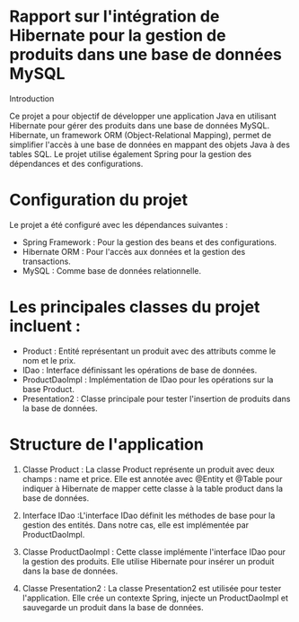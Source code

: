 # Rapport sur l'intégration de Hibernate pour la gestion de produits dans une base de données MySQL

Introduction

Ce projet a pour objectif de développer une application Java en utilisant Hibernate pour gérer des produits dans une base de données MySQL. Hibernate, un framework ORM (Object-Relational Mapping), permet de simplifier l'accès à une base de données en mappant des objets Java à des tables SQL. Le projet utilise également Spring pour la gestion des dépendances et des configurations.

# Configuration du projet

Le projet a été configuré avec les dépendances suivantes :

- Spring Framework : Pour la gestion des beans et des configurations.
- Hibernate ORM : Pour l'accès aux données et la gestion des transactions.
- MySQL : Comme base de données relationnelle.
  
# Les principales classes du projet incluent :

- Product : Entité représentant un produit avec des attributs comme le nom et le prix.
- IDao : Interface définissant les opérations de base de données.
- ProductDaoImpl : Implémentation de IDao pour les opérations sur la base Product.
- Presentation2 : Classe principale pour tester l'insertion de produits dans la base de données.

# Structure de l'application
1. Classe Product : La classe Product représente un produit avec deux champs : name et price. Elle est annotée avec @Entity et @Table pour indiquer à Hibernate de mapper cette classe à la table product dans la base de données.

2. Interface IDao :L'interface IDao définit les méthodes de base pour la gestion des entités. Dans notre cas, elle est implémentée par ProductDaoImpl.

3. Classe ProductDaoImpl : Cette classe implémente l'interface IDao pour la gestion des produits. Elle utilise Hibernate pour insérer un produit dans la base de données.

4. Classe Presentation2 : La classe Presentation2 est utilisée pour tester l'application. Elle crée un contexte Spring, injecte un ProductDaoImpl et sauvegarde un produit dans la base de données.

